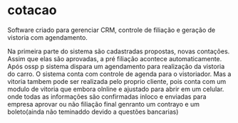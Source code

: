 # cotacao
Software criado para gerenciar CRM, controle de filiação e geração de vistoria com agendamento.

Na primeira parte do sistema são cadastradas propostas, novas contações. Assim que elas são aprovadas, a pré filiação acontece automaticamente.
Após ossp p sistema dispara um agendamento para realização da vistoria do carro. O sistema conta com controle de agenda para o vistoriador. 
Mas a vitoria tambem pode ser realizada pelo proprio cliente, pois conta com um modulo de vitoria que embora olnline e ajustado para abrir em 
um celular. onde todas as informações são confirmadas inloco e enviadas para empresa aprovar ou não filiação final genranto um contrayo e um 
boleto(ainda não teminaddo devido a questões bancarias)
